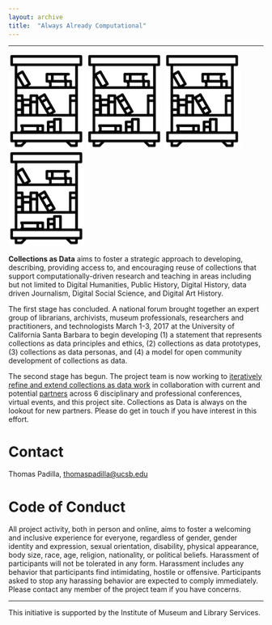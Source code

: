 ```yaml
---
layout: archive
title:  "Always Already Computational"
---
```

---
![library](images/library.png) ![library](images/library.png) ![library](images/library.png) ![library](images/library.png)

**Collections as Data** aims to foster a strategic approach to developing, describing, providing access to, and encouraging reuse of collections that support computationally-driven research and teaching in areas including but not limited to Digital Humanities, Public History, Digital History, data driven Journalism, Digital Social Science, and Digital Art History. 

The first stage has concluded. A national forum brought together an expert group of librarians, archivists, museum professionals, researchers and practitioners, and technologists March 1-3, 2017 at the University of California Santa Barbara to begin developing (1) a statement that represents collections as data principles and ethics, (2) collections as data prototypes, (3) collections as data personas, and (4) a model for open community development of collections as data. 

The second stage has begun. The project team is now working to [iteratively refine and extend collections as data work](https://collectionsasdata.github.io/events/) in collaboration with current and potential [partners](https://collectionsasdata.github.io/partners/) across 6 disciplinary and professional conferences, virtual events, and this project site. Collections as Data is always on the lookout for new partners. Please do get in touch if you have interest in this effort. 
 


# Contact

Thomas Padilla, <thomaspadilla@ucsb.edu>

# Code of Conduct

All project activity, both in person and online, aims to foster a welcoming and inclusive experience for everyone, regardless of gender, gender identity and expression, sexual orientation, disability, physical appearance, body size, race, age, religion, nationality, or political beliefs. Harassment of participants will not be tolerated in any form. Harassment includes any behavior that participants find intimidating, hostile or offensive. Participants asked to stop any harassing behavior are expected to comply immediately. Please contact any member of the project team if you have concerns.


---
This initiative is supported by the Institute of Museum and Library Services.  


